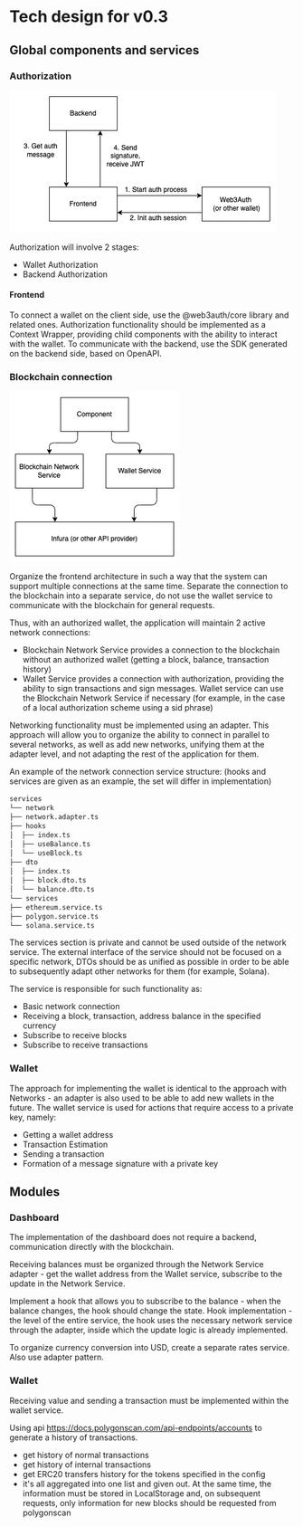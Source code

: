 # Tech design for v0.3

## Global components and services

### Authorization

![./assets/1.png](./assets/1.png)

Authorization will involve 2 stages:

- Wallet Authorization
- Backend Authorization

#### Frontend

To connect a wallet on the client side, use the @web3auth/core library and related ones.
Authorization functionality should be implemented as a Context Wrapper, providing child components with the ability to interact with the wallet.
To communicate with the backend, use the SDK generated on the backend side, based on OpenAPI.

### Blockchain connection

![./assets/2.png](./assets/2.png)

Organize the frontend architecture in such a way that the system can support multiple connections at the same time. Separate the connection to the blockchain into a separate service, do not use the wallet service to communicate with the blockchain for general requests.

Thus, with an authorized wallet, the application will maintain 2 active network connections:
- Blockchain Network Service provides a connection to the blockchain without an authorized wallet (getting a block, balance, transaction history)
- Wallet Service provides a connection with authorization, providing the ability to sign transactions and sign messages. Wallet service can use the Blockchain Network Service if necessary (for example, in the case of a local authorization scheme using a sid phrase)

Networking functionality must be implemented using an adapter. This approach will allow you to organize the ability to connect in parallel to several networks, as well as add new networks, unifying them at the adapter level, and not adapting the rest of the application for them.

An example of the network connection service structure:
(hooks and services are given as an example, the set will differ in implementation)
```text
services
└── network
├── network.adapter.ts
├── hooks
│  ├── index.ts
│  ├── useBalance.ts
│  └── useBlock.ts
├── dto
│  ├── index.ts
│  ├── block.dto.ts
│  └── balance.dto.ts
└── services
├── ethereum.service.ts
├── polygon.service.ts
└── solana.service.ts
```

The services section is private and cannot be used outside of the network service. The external interface of the service should not be focused on a specific network, DTOs should be as unified as possible in order to be able to subsequently adapt other networks for them (for example, Solana).

The service is responsible for such functionality as:
- Basic network connection
- Receiving a block, transaction, address balance in the specified currency
- Subscribe to receive blocks
- Subscribe to receive transactions

### Wallet
The approach for implementing the wallet is identical to the approach with Networks - an adapter is also used to be able to add new wallets in the future. The wallet service is used for actions that require access to a private key, namely:
- Getting a wallet address
- Transaction Estimation
- Sending a transaction
- Formation of a message signature with a private key

## Modules

### Dashboard

The implementation of the dashboard does not require a backend, communication directly with the blockchain.

Receiving balances must be organized through the Network Service adapter - get the wallet address from the Wallet service, subscribe to the update in the Network Service.

Implement a hook that allows you to subscribe to the balance - when the balance changes, the hook should change the state. Hook implementation - the level of the entire service, the hook uses the necessary network service through the adapter, inside which the update logic is already implemented.

To organize currency conversion into USD, create a separate rates service. Also use adapter pattern.

### Wallet

Receiving value and sending a transaction must be implemented within the wallet service.

Using api https://docs.polygonscan.com/api-endpoints/accounts to generate a history of transactions.
- get history of normal transactions
- get history of internal transactions
- get ERC20 transfers history for the tokens specified in the config
- it's all aggregated into one list and given out. At the same time, the information must be stored in LocalStorage and, on subsequent requests, only information for new blocks should be requested from polygonscan
